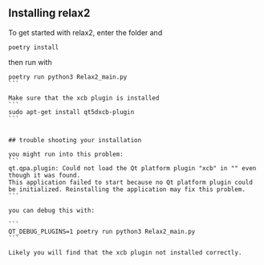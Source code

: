 ## Installing relax2

To get started with relax2, enter the folder and 
```
poetry install
```
then run with
````
poetry run python3 Relax2_main.py
```

Make sure that the xcb plugin is installed 
```
sudo apt-get install qt5dxcb-plugin
```


## trouble shooting your installation

you might run into this problem:
```
qt.qpa.plugin: Could not load the Qt platform plugin "xcb" in "" even though it was found.
This application failed to start because no Qt platform plugin could be initialized. Reinstalling the application may fix this problem.
```

you can debug this with:

```
QT_DEBUG_PLUGINS=1 poetry run python3 Relax2_main.py
```

Likely you will find that the xcb plugin not installed correctly.